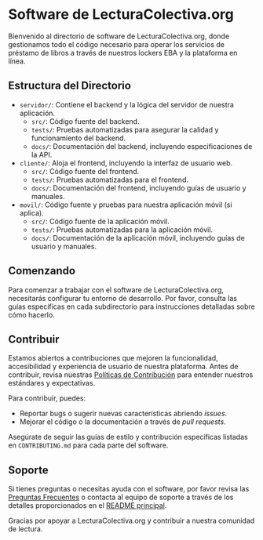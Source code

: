 # Software de LecturaColectiva.org

Bienvenido al directorio de software de LecturaColectiva.org, donde gestionamos todo el código necesario para operar los servicios de préstamo de libros a través de nuestros lockers EBA y la plataforma en línea.

## Estructura del Directorio

- `servidor/`: Contiene el backend y la lógica del servidor de nuestra aplicación.
  - `src/`: Código fuente del backend.
  - `tests/`: Pruebas automatizadas para asegurar la calidad y funcionamiento del backend.
  - `docs/`: Documentación del backend, incluyendo especificaciones de la API.
- `cliente/`: Aloja el frontend, incluyendo la interfaz de usuario web.
  - `src/`: Código fuente del frontend.
  - `tests/`: Pruebas automatizadas para el frontend.
  - `docs/`: Documentación del frontend, incluyendo guías de usuario y manuales.
- `movil/`: Código fuente y pruebas para nuestra aplicación móvil (si aplica).
  - `src/`: Código fuente de la aplicación móvil.
  - `tests/`: Pruebas automatizadas para la aplicación móvil.
  - `docs/`: Documentación de la aplicación móvil, incluyendo guías de usuario y manuales.

## Comenzando

Para comenzar a trabajar con el software de LecturaColectiva.org, necesitarás configurar tu entorno de desarrollo. Por favor, consulta las guías específicas en cada subdirectorio para instrucciones detalladas sobre cómo hacerlo.

## Contribuir

Estamos abiertos a contribuciones que mejoren la funcionalidad, accesibilidad y experiencia de usuario de nuestra plataforma. Antes de contribuir, revisa nuestras [Políticas de Contribución](../docs/politicas_de_contribucion.md) para entender nuestros estándares y expectativas.

Para contribuir, puedes:
- Reportar bugs o sugerir nuevas características abriendo *issues*.
- Mejorar el código o la documentación a través de *pull requests*.

Asegúrate de seguir las guías de estilo y contribución específicas listadas en `CONTRIBUTING.md` para cada parte del software.

## Soporte

Si tienes preguntas o necesitas ayuda con el software, por favor revisa las [Preguntas Frecuentes](../docs/manual_de_usuario.md) o contacta al equipo de soporte a través de los detalles proporcionados en el [README principal](../README.md).

Gracias por apoyar a LecturaColectiva.org y contribuir a nuestra comunidad de lectura.
